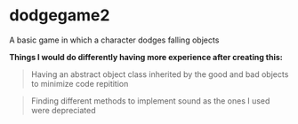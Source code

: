 # dodgegame2
A basic game in which a character dodges falling objects  

**Things I would do differently having more experience after creating this:**
  
  >Having an abstract object class inherited by the good and bad objects to minimize code repitition
   
  >Finding different methods to implement sound as the ones I used were depreciated
